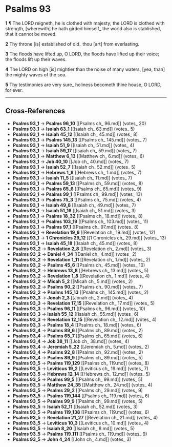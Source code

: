# Psalms 93

**1** ¶ The LORD reigneth, he is clothed with majesty; the LORD is clothed with strength, [wherewith] he hath girded himself_ the world also is stablished, that it cannot be moved.

**2** Thy throne [is] established of old_ thou [art] from everlasting.

**3** The floods have lifted up, O LORD, the floods have lifted up their voice; the floods lift up their waves.

**4** The LORD on high [is] mightier than the noise of many waters, [yea, than] the mighty waves of the sea.

**5** Thy testimonies are very sure_ holiness becometh thine house, O LORD, for ever.

---

## Cross-References

- **Psalms 93_1** → **Psalms 96_10** [[Psalms ch_ 96.md]] (votes_ 20)
- **Psalms 93_1** → **Isaiah 63_1** [[Isaiah ch_ 63.md]] (votes_ 5)
- **Psalms 93_1** → **Isaiah 45_12** [[Isaiah ch_ 45.md]] (votes_ 8)
- **Psalms 93_1** → **Psalms 145_13** [[Psalms ch_ 145.md]] (votes_ 7)
- **Psalms 93_1** → **Isaiah 51_9** [[Isaiah ch_ 51.md]] (votes_ 4)
- **Psalms 93_1** → **Isaiah 59_17** [[Isaiah ch_ 59.md]] (votes_ 7)
- **Psalms 93_1** → **Matthew 6_13** [[Matthew ch_ 6.md]] (votes_ 6)
- **Psalms 93_1** → **Job 40_10** [[Job ch_ 40.md]] (votes_ 7)
- **Psalms 93_1** → **Isaiah 52_7** [[Isaiah ch_ 52.md]] (votes_ 5)
- **Psalms 93_1** → **Hebrews 1_8** [[Hebrews ch_ 1.md]] (votes_ 7)
- **Psalms 93_1** → **Isaiah 11_5** [[Isaiah ch_ 11.md]] (votes_ 7)
- **Psalms 93_1** → **Psalms 59_13** [[Psalms ch_ 59.md]] (votes_ 8)
- **Psalms 93_1** → **Psalms 65_6** [[Psalms ch_ 65.md]] (votes_ 9)
- **Psalms 93_1** → **Psalms 99_1** [[Psalms ch_ 99.md]] (votes_ 13)
- **Psalms 93_1** → **Psalms 75_3** [[Psalms ch_ 75.md]] (votes_ 4)
- **Psalms 93_1** → **Isaiah 49_8** [[Isaiah ch_ 49.md]] (votes_ 7)
- **Psalms 93_1** → **Isaiah 51_16** [[Isaiah ch_ 51.md]] (votes_ 3)
- **Psalms 93_1** → **Psalms 18_32** [[Psalms ch_ 18.md]] (votes_ 8)
- **Psalms 93_1** → **Psalms 103_19** [[Psalms ch_ 103.md]] (votes_ 11)
- **Psalms 93_1** → **Psalms 97_1** [[Psalms ch_ 97.md]] (votes_ 8)
- **Psalms 93_1** → **Revelation 19_6** [[Revelation ch_ 19.md]] (votes_ 12)
- **Psalms 93_1** → **1 Chronicles 29_12** [[1 Chronicles ch_ 29.md]] (votes_ 13)
- **Psalms 93_1** → **Isaiah 45_18** [[Isaiah ch_ 45.md]] (votes_ 8)
- **Psalms 93_2** → **Revelation 2_8** [[Revelation ch_ 2.md]] (votes_ 3)
- **Psalms 93_2** → **Daniel 4_34** [[Daniel ch_ 4.md]] (votes_ 2)
- **Psalms 93_2** → **Revelation 1_11** [[Revelation ch_ 1.md]] (votes_ 2)
- **Psalms 93_2** → **Psalms 45_6** [[Psalms ch_ 45.md]] (votes_ 10)
- **Psalms 93_2** → **Hebrews 13_8** [[Hebrews ch_ 13.md]] (votes_ 5)
- **Psalms 93_2** → **Revelation 1_8** [[Revelation ch_ 1.md]] (votes_ 4)
- **Psalms 93_2** → **Micah 5_2** [[Micah ch_ 5.md]] (votes_ 2)
- **Psalms 93_2** → **Psalms 90_2** [[Psalms ch_ 90.md]] (votes_ 7)
- **Psalms 93_2** → **Psalms 145_13** [[Psalms ch_ 145.md]] (votes_ 2)
- **Psalms 93_3** → **Jonah 2_3** [[Jonah ch_ 2.md]] (votes_ 4)
- **Psalms 93_3** → **Revelation 17_15** [[Revelation ch_ 17.md]] (votes_ 5)
- **Psalms 93_3** → **Psalms 96_11** [[Psalms ch_ 96.md]] (votes_ 10)
- **Psalms 93_3** → **Isaiah 55_12** [[Isaiah ch_ 55.md]] (votes_ 6)
- **Psalms 93_3** → **Revelation 12_15** [[Revelation ch_ 12.md]] (votes_ 4)
- **Psalms 93_3** → **Psalms 18_4** [[Psalms ch_ 18.md]] (votes_ 6)
- **Psalms 93_4** → **Psalms 89_6** [[Psalms ch_ 89.md]] (votes_ 2)
- **Psalms 93_4** → **Psalms 65_7** [[Psalms ch_ 65.md]] (votes_ 6)
- **Psalms 93_4** → **Job 38_11** [[Job ch_ 38.md]] (votes_ 4)
- **Psalms 93_4** → **Jeremiah 5_22** [[Jeremiah ch_ 5.md]] (votes_ 2)
- **Psalms 93_4** → **Psalms 92_8** [[Psalms ch_ 92.md]] (votes_ 2)
- **Psalms 93_4** → **Psalms 89_9** [[Psalms ch_ 89.md]] (votes_ 5)
- **Psalms 93_5** → **Psalms 119_129** [[Psalms ch_ 119.md]] (votes_ 8)
- **Psalms 93_5** → **Leviticus 19_2** [[Leviticus ch_ 19.md]] (votes_ 7)
- **Psalms 93_5** → **Hebrews 12_14** [[Hebrews ch_ 12.md]] (votes_ 5)
- **Psalms 93_5** → **Psalms 99_5** [[Psalms ch_ 99.md]] (votes_ 5)
- **Psalms 93_5** → **Matthew 24_35** [[Matthew ch_ 24.md]] (votes_ 4)
- **Psalms 93_5** → **Psalms 29_2** [[Psalms ch_ 29.md]] (votes_ 9)
- **Psalms 93_5** → **Psalms 119_144** [[Psalms ch_ 119.md]] (votes_ 6)
- **Psalms 93_5** → **Psalms 99_9** [[Psalms ch_ 99.md]] (votes_ 5)
- **Psalms 93_5** → **Isaiah 52_11** [[Isaiah ch_ 52.md]] (votes_ 3)
- **Psalms 93_5** → **Psalms 119_138** [[Psalms ch_ 119.md]] (votes_ 6)
- **Psalms 93_5** → **Revelation 21_27** [[Revelation ch_ 21.md]] (votes_ 4)
- **Psalms 93_5** → **Leviticus 10_3** [[Leviticus ch_ 10.md]] (votes_ 4)
- **Psalms 93_5** → **Isaiah 8_20** [[Isaiah ch_ 8.md]] (votes_ 5)
- **Psalms 93_5** → **Psalms 119_111** [[Psalms ch_ 119.md]] (votes_ 9)
- **Psalms 93_5** → **John 4_24** [[John ch_ 4.md]] (votes_ 3)
